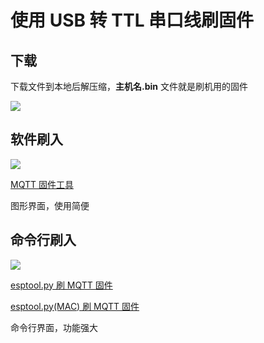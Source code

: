 # 使用 USB 转 TTL 串口线刷固件



## 下载

下载文件到本地后解压缩，**主机名.bin** 文件就是刷机用的固件

![](http://pic.airijia.com/doc/20181128145358.png)


## 软件刷入


![](http://pic.airijia.com/doc/20181128144208.png)


[MQTT 固件工具](diy/flasher)

图形界面，使用简便



## 命令行刷入


![](http://pic.airijia.com/doc/20181128144404.png)


[esptool.py 刷 MQTT 固件](diy/esptool#mqtt-固件)

[esptool.py(MAC) 刷 MQTT 固件](diy/esptool#mqtt-固件)

命令行界面，功能强大






